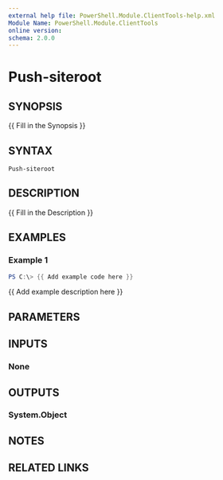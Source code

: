 ```yaml
---
external help file: PowerShell.Module.ClientTools-help.xml
Module Name: PowerShell.Module.ClientTools
online version:
schema: 2.0.0
---
```


# Push-siteroot

## SYNOPSIS
{{ Fill in the Synopsis }}

## SYNTAX

```
Push-siteroot
```

## DESCRIPTION
{{ Fill in the Description }}

## EXAMPLES

### Example 1
```powershell
PS C:\> {{ Add example code here }}
```

{{ Add example description here }}

## PARAMETERS

## INPUTS

### None

## OUTPUTS

### System.Object
## NOTES

## RELATED LINKS
